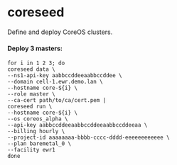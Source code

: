 # coreseed

Define and deploy CoreOS clusters.

#### Deploy 3 masters:
```
for i in 1 2 3; do
coreseed data \
--ns1-api-key aabbccddeeaabbccddee \
--domain cell-1.ewr.demo.lan \
--hostname core-${i} \
--role master \
--ca-cert path/to/ca/cert.pem |
coreseed run \
--hostname core-${i} \
--os coreos_alpha \
--api-key aabbccddeeaabbccddeeaabbccddeeaa \
--billing hourly \
--project-id aaaaaaaa-bbbb-cccc-dddd-eeeeeeeeeeee \
--plan baremetal_0 \
--facility ewr1
done
```
